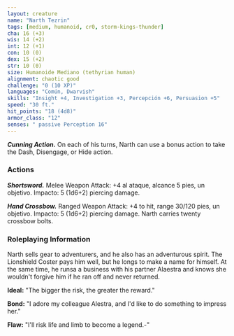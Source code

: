 ```yaml
---
layout: creature
name: "Narth Tezrin"
tags: [medium, humanoid, cr0, storm-kings-thunder]
cha: 16 (+3)
wis: 14 (+2)
int: 12 (+1)
con: 10 (0)
dex: 15 (+2)
str: 10 (0)
size: Humanoide Mediano (tethyrian human)
alignment: chaotic good
challenge: "0 (10 XP)"
languages: "Común, Dwarvish"
skills: "Insight +4, Investigation +3, Percepción +6, Persuasion +5"
speed: "30 ft."
hit_points: "18 (4d8)"
armor_class: "12"
senses: " passive Perception 16"
---
```


***Cunning Action.*** On each of his turns, Narth can use a bonus action to take the Dash, Disengage, or Hide action.

### Actions

***Shortsword.*** Melee Weapon Attack: +4 al ataque, alcance 5 pies, un objetivo. Impacto: 5 (1d6+2) piercing damage.

***Hand Crossbow.*** Ranged Weapon Attack: +4 to hit, range 30/120 pies, un objetivo. Impacto: 5 (1d6+2) piercing damage. Narth carries twenty crossbow bolts.

### Roleplaying Information

Narth sells gear to adventurers, and he also has an adventurous spirit. The Lionshield Coster pays him well, but he longs to make a name for himself. At the same time, he runsa a business with his partner Alaestra and knows she wouldn't forgive him if he ran off and never returned.

**Ideal:** "The bigger the risk, the greater the reward."

**Bond:** "I adore my colleague Alestra, and I'd like to do something to impress her."

**Flaw:** "I'll risk life and limb to become a legend.-"